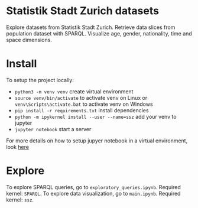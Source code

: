 # Statistik Stadt Zurich datasets
Explore datasets from Statistik Stadt Zurich.
Retrieve data slices from population dataset with SPARQL.
Visualize age, gender, nationality, time and space dimensions.

# Install
To setup the project locally:
* ```python3 -m venv venv``` create virtual environment
* ```source venv/bin/activate``` to activate venv on Linux or  ```venv\Scripts\activate.bat``` to activate venv on Windows
* ```pip install -r requirements.txt``` install dependencies
* ```python -m ipykernel install --user --name=ssz``` add your venv to jupyter
* ```jupyter notebook``` start a server

For more details on how to setup jupyer notebook in a virtual environment, look [here](https://janakiev.com/blog/jupyter-virtual-envs/)

# Explore
To explore SPARQL queries, go to ```exploratory_queries.ipynb```. Required kernel: ```SPARQL```.
To explore data visualization, go to ```main.ipynb```. Required kernel: ```ssz```.


